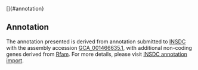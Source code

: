 []{#annotation}

Annotation
----------

The annotation presented is derived from annotation submitted to
[INSDC](http://www.insdc.org) with the assembly accession
[GCA\_001466635.1](http://www.ebi.ac.uk/ena/data/view/GCA_001466635.1),
with additional non-coding genes derived from
[Rfam](http://rfam.xfam.org/). For more details, please visit [INSDC
annotation
import](http://ensemblgenomes.org/info/data/insdc_annotation).

